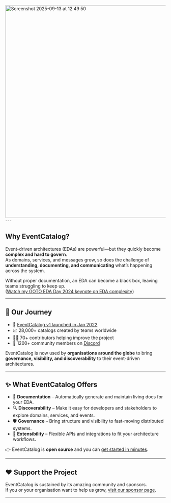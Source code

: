 <img width="677" height="666" alt="Screenshot 2025-09-13 at 12 49 50" src="https://github.com/user-attachments/assets/66dcdbfb-015d-4395-840a-aedd66f1f23c" />
---

## Why EventCatalog?

Event-driven architectures (EDAs) are powerful—but they quickly become **complex and hard to govern**.  
As domains, services, and messages grow, so does the challenge of **understanding, documenting, and communicating** what’s happening across the system.

Without proper documentation, an EDA can become a black box, leaving teams struggling to keep up.  
([Watch my GOTO EDA Day 2024 keynote on EDA complexity](https://www.youtube.com/watch?si=knTL9MABy-ubmdcs&v=VLUvfIm9wnQ&feature=youtu.be))

---

## 🌟 Our Journey

- 📅 [EventCatalog v1 launched in Jan 2022](https://www.boyney.io/blog/2022-01-11-introducing-eventcatalog)  
- 📈 28,000+ catalogs created by teams worldwide  
- 👩‍💻 70+ contributors helping improve the project  
- 💬 1200+ community members on [Discord](https://discord.gg/3rjaZMmrAm)

EventCatalog is now used by **organisations around the globe** to bring **governance, visibility, and discoverability** to their event-driven architectures.

---

## ✨ What EventCatalog Offers

- 📖 **Documentation** – Automatically generate and maintain living docs for your EDA.  
- 🔍 **Discoverability** – Make it easy for developers and stakeholders to explore domains, services, and events.  
- 🛡 **Governance** – Bring structure and visibility to fast-moving distributed systems.  
- 🧩 **Extensibility** – Flexible APIs and integrations to fit your architecture workflows.  

👉 EventCatalog is **open source** and you can [get started in minutes](https://eventcatalog.dev/docs/development/getting-started/installation).

---

## ❤️ Support the Project

EventCatalog is sustained by its amazing community and sponsors.  
If you or your organisation want to help us grow, [visit our sponsor page](https://www.eventcatalog.dev/support).

---
